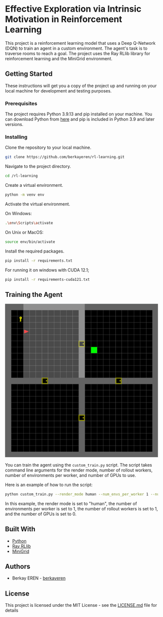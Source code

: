 # Effective Exploration via Intrinsic Motivation in Reinforcement Learning

This project is a reinforcement learning model that uses a Deep Q-Network (DQN) to train an agent in a custom
environment. The agent's task is to traverse rooms to reach a goal. The project uses the Ray RLlib library for
reinforcement learning and the MiniGrid environment.

## Getting Started

These instructions will get you a copy of the project up and running on your local machine for development and testing
purposes.

### Prerequisites

The project requires Python 3.9.13 and pip installed on your machine. You can download Python
from [here](https://www.python.org/downloads/) and pip is included in Python 3.9 and later versions.

### Installing

Clone the repository to your local machine.

```bash
git clone https://github.com/berkayeren/rl-learning.git
```

Navigate to the project directory.

```bash
cd /rl-learning
```

Create a virtual environment.

```bash
python -m venv env
```

Activate the virtual environment.

On Windows:

```bash
.\env\Scripts\activate
```

On Unix or MacOS:

```bash
source env/bin/activate
```

Install the required packages.

```bash
pip install -r requirements.txt
```

For running it on windows with CUDA 12.1;

```bash
pip install -r requirements-cuda121.txt
```

## Training the Agent

![img.png](img.png)

You can train the agent using the `custom_train.py` script. The script takes command line arguments for the render mode,
number of rollout workers, number of environments per worker, and number of GPUs to use.

Here is an example of how to run the script:

```bash
python custom_train.py --render_mode human --num_envs_per_worker 1 --num_rollout_workers 1 --num_gpus 0
```

In this example, the render mode is set to "human", the number of environments per worker is set to 1, the number of
rollout workers is set to 1, and the number of GPUs is set to 0.

## Built With

* [Python](https://www.python.org/)
* [Ray RLlib](https://ray.readthedocs.io/en/latest/rllib.html)
* [MiniGrid](https://github.com/maximecb/gym-minigrid)

## Authors

* Berkay EREN - [berkayeren](https://github.com/berkayeren)

## License

This project is licensed under the MIT License - see the [LICENSE.md](LICENSE.md) file for details
